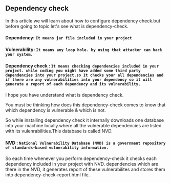 ## Dependency check 

In this article we will learn about how to configure dependency check.but before going to topic let's see what is dependency-check.


#### Dependency: ```It means jar file included in your project```


#### Vulnerability: ```It means any loop hole. by using that attacker can hack your system.```


#### Dependency check : ```It means checking dependencies included in your project. while coding you might have added some third party dependencies into your project.so It checks your all dependencies and if there are any vulnerabilities into your dependency so it will generate a report of each dependency and its vulnerability.```


I hope you have understand what is dependency check.


You must be thinking how does this dependency-check comes to know that which dependency is vulnerable & which is not.


So while installing dependency check it internally downloads one database into your machine locally.where all the vulnerable dependencies are listed with its vulenrabilities.This database is called NVD.


#### NVD : ```National Vulnerability Database (NVD) is a government repository of standards-based vulnerability information.```

So each time whenever you perform dependency-check it checks each dependency included in your project with NVD.
dependencies which are there in the NVD, it generates report of these vulnerabilites and stores them into dependency-check-report.html file.




